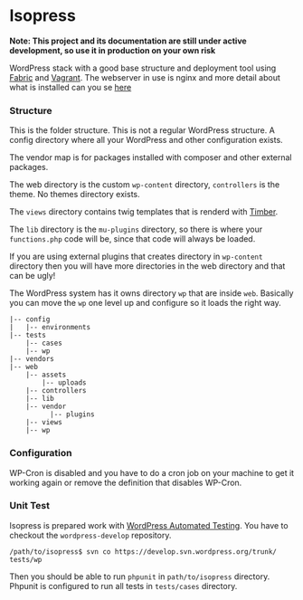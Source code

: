 Isopress
========

**Note: This project and its documentation are still under active development, so use it in production on your own risk**

WordPress stack with a good base structure and deployment tool using [Fabric](http://www.fabfile.org/en/latest/) and [Vagrant](http://www.vagrantup.com/). The webserver in use is nginx and more detail about what is installed can you se [here](https://github.com/frozzare/isodev)

### Structure

This is the folder structure. This is not a regular WordPress structure. A config directory where all your WordPress and other configuration exists.

The vendor map is for packages installed with composer and other external packages.

The web directory is the custom `wp-content` directory, `controllers` is the theme. No themes directory exists. 

The `views` directory contains twig templates that is renderd with [Timber](http://timber.upstatement.com).

The `lib` directory is the `mu-plugins` directory, so there is where your `functions.php` code will be, since that code will always be loaded.

If you are using external plugins that creates directory in `wp-content` directory then you will have more directories in the web directory and that can be ugly!

The WordPress system has it owns directory `wp` that are inside `web`. Basically you can move the `wp` one level up and configure so it loads the right way. 

```
|-- config
|   |-- environments
|-- tests
	|-- cases
	|-- wp
|-- vendors
|-- web
	|-- assets
		|-- uploads
	|-- controllers
	|-- lib
	|-- vendor
		  |-- plugins
	|-- views
	|-- wp
```

### Configuration

WP-Cron is disabled and you have to do a cron job on your machine to get it working again or remove the definition that disables WP-Cron.

### Unit Test

Isopress is prepared work with [WordPress Automated Testing](https://make.wordpress.org/core/handbook/automated-testing/). You have to checkout the `wordpress-develop` repository.

```
/path/to/isopress$ svn co https://develop.svn.wordpress.org/trunk/ tests/wp
```

Then you should be able to run `phpunit` in `path/to/isopress` directory. Phpunit is configured to run all tests in `tests/cases` directory.

